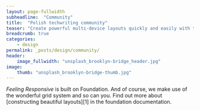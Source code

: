 ```yaml
---
layout: page-fullwidth
subheadline:  "Community"
title:  "Polish techwriting community"
teaser: "Create powerful multi-device layouts quickly and easily with the 12-column, nest-able Foundation grid."
breadcrumb: true
categories:
    - design
permalink: _posts/design/community/
header:
    image_fullwidth: "unsplash_brooklyn-bridge_header.jpg"
image:
    thumb: "unsplash_brooklyn-bridge-thumb.jpg"
---
```

*Feeling Responsive* is built on Foundation. And of course, we make use of the wonderful grid system and so can you. Find out more about [constructing  beautiful layouts][1] in the foundation documentation.
